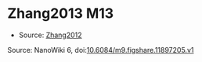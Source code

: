 <a name="material" />

# Zhang2013 M13
<script type="application/ld+json">
  {
    "@context": "https://schema.org/",
    "@type": "ChemicalSubstance",
    "@id": "https://egonw.github.io/nanowiki/nanowiki318.html#material",
    "http://purl.org/dc/terms/conformsTo":
      {
        "@type": "CreativeWork",
        "@id": "https://bioschemas.org/profiles/ChemicalSubstance/0.4-RELEASE/"
      },
    "identfier": "318",
    "name": "Zhang2013 M13",
    "url": "https://egonw.github.io/nanowiki/nanowiki318.html#material",
    "sameAs": "http://127.0.0.1/mediawiki/index.php/Special:URIResolver/Zhang2013_M13"
  }
</script>


* Source: [Zhang2012](articleZhang2012.md)


Source: NanoWiki 6, doi:[10.6084/m9.figshare.11897205.v1](https://doi.org/10.6084/m9.figshare.11897205.v1)
